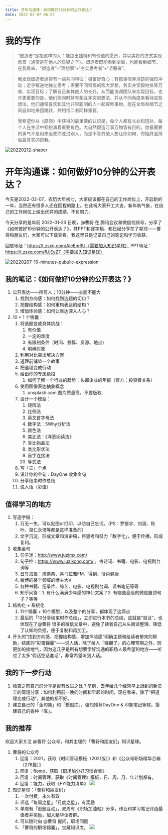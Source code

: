 ```yaml
---
title: 开年沟通课：如何做好10分钟的公开表达？
date: 2022-02-07 06:57
---
```


# 我的写作 
> “塑造者”是指这样的人：能提出独特和有价值的愿景，并以美妙的方式实现愿景（通常是在他人的质疑之下）。塑造者既能看到全局，也能看到细节。在我看来，“塑造者”=“理想家”+“务实思考者”+“坚毅者”。

> 我发现塑造者通常有一些共同特征：极富好奇心；有把事情弄清楚的强烈冲动；近乎叛逆地独立思考；需要不同常规的宏大梦想，务实并坚毅地排除万难、实现目标；了解自己和其他人的长处，从而能协调团队来实现目标。也许更重要的是，他们能同时持有相互冲突的想法，并从不同角度来看待这些想法。他们通常喜欢和其他非常聪明的人一起探索事物，能在全局和细节之间自如地来回跳跃，并相信二者同样重要。

> 我希望你从《原则》中获得的最重要的认识是，每个人都有长处和短处，每个人在生活中都扮演着重要角色。大自然塑造万事万物皆有目的。你最需要的勇气不是用来驱使你胜过别人，而是不管其他人想让你如何，你始终坚持做最真实的自我。

![20220212-shaper](http://images.iotop.work/uPic/20220212-shaper.jpg)

# 开年沟通课：如何做好10分钟的公开表达？

今天是2022-02-07，农历大年初七，大家应该都在自己的工作岗位上，开启新的一年，当然还有很多人还在回程的路上。在此祝大家开工大吉，新年新气象，在自己的工作岗位上做出优异的成绩，不负努力。

今天分享的是年前 2022-01-23 日晚，@曹将 在 腾讯会议和微信视频号，分享了《如何做好10分钟的公开表达？》，其PPT和逐字稿，都已经分享在了星球——曹将和朋友们，大家可以下载查看，我这里只是记录自己的笔记和学习收获。

回放地址：https://t.zsxq.com/AieEm6U（需要加入知识星球）
PPT地址：https://t.zsxq.com/fUjEyZ7（需要加入知识星球）

![20220207-10-minutes-pubulic-expression](http://images.iotop.work/uPic/20220207-10-minutes-pubulic-expression.jpeg)

## 我的笔记：《如何做好10分钟的公开表达？》

1.  公开表达——所有人；10分钟——主题不能大
    1. 找到方向感：如何找到选题的切口？
    2. 把握结构感：如何重构表达的结构？
    3. 增加体验感：如何让表达深入人心？
2. 10 + 1 个锦囊：
    1. 将选题变成具体挑战：
        1. 有价值
        2. 一定的难度
        3. 有限制条件（时间、预算、资源、地点）
        4. 明确对象
    2. 利用对比突出解决方案
    3. 道理前铺垫一个故事
    4. 把道理变成行动
    5. 给出你的专属绝招
        1. 如何了解一个行业的趋势：头部企业的年报（官方：投资者关系）
    6. 使用图像表达抽象概念
        1. unsplash.com 图片质量高，不要版权
    7. 设计一个模型：
        1. 矩阵法
        2. 比例法
        3. 英文首字母法
        4. 数字法：5Why分析法
        5. 颜色法
        6. 类比法：《洋葱阅读法》
        7. 类比物品法
        8. 类比形状法
        9. 首字连接法
        10. 等式法
    8. 写「三」个点
    9. 设计你的金句：DayOne 收集金句
    10. 分享结束时作总结
    11. 说人话（彩蛋）

## 值得学习的地方

1. 写逐字稿：
    1. 万无一失，可以贴图or打印，以防自己忘词。（PS：罗振宇、刘润、秋叶、易仁永澄等都是这样准备的）
    2. 文字沉淀，形成文章和演讲稿，将思考和努力「数字化」，便于传播，形成复利。
2. 收集金句
    1. 句子迷：http://www.juzimx.com/
    2. 句子控：https://www.juzikong.com/ ，古诗词、书籍、电影、电视剧台词等
    3. 日签海报：淘票票、喜马拉雅FM、得到、薄荷健康
    4. 微博的某个领域的博主大V
    5. 各种书籍、纪录片、综艺、电影、电视剧台词、读书笔记等等
    6. 知乎问答：1. 有什么满满少年感的神仙文案？2. 有哪些高级的微信置顶句子？等等
3. 结构化 + 系统化
    1. 11个锦囊 + 10个模型，以及整个的分享，都体现了这两点
    2. 最后的「10分享结束时作总结」，立即进行本节的总结，这就是“自证”，也体现在了@曹将 很多的微信文章中，避免了读者自己从头阅读整理、降低了认知的负担，便于复制和再加工。
4. 开头的“找到方向感、把握结构感、增加体验感”明确主题和给读者带来的帮助，结尾的“彩蛋锦囊”——说人话，除了给人「赚翻了」的心理预期之外，则更加的接地气，因为这几乎是所有想要学好沟通的职场人最希望的地方——听过了太多“假话空话套话”，非常希望听到人话。

## 我的下一步行动

1. 检查之前自己的分享是否有改进之处？举例，去年给几个经常早上迟到的新员工的简短分享：如何利用前一晚的时间和早起的时间，现在看来，除了“把道理变成行动”，其他的都不好。
2. 建立自己的「金句集」和「模型库」，强烈推荐DayOne & 印象笔记等软，搭建自己的各种「库」。

## 我的推荐

欢迎大家关注 @曹将 公众号，和其主理的「曹将和朋友们」知识星球。

1. 曹将的公众号
    1. 回复：2021，获取《时间管理模板（2021版）》和《公众号职场精华合辑（276篇）》
    2. 回复：flomo，获取《职场加分好习惯合集》
    3. 回复：时间管理，获取《时间管理》模板，日、周、月、年计划都有。
    4. 回复：能力，获取《FYI能力清单》
![](./_image/2022-01-07/2022-01-08-07-30-28.png)
2. 知识星球：「曹将和朋友们」
    1. 一次付费，永久有效
    2. 评选「每周之星」「月度之星」，有奖励
    3. 单周有「密圈互动」，双周有《职场加油站》分享，作业和学习笔记评选最佳者并奖励，加入精华读者群。
    4. 可以随时向 @曹将 提问，职场问题
    5. 「曹将的职场锦囊」，宝藏知识库。
![](./_image/2022-01-07/2022-01-08-07-33-09.png)
